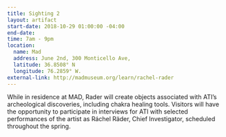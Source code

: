 ```yaml
---
title: Sighting 2
layout: artifact
start-date: 2018-10-29 01:00:00 -04:00
end-date: 
time: 7am - 9pm
location:
  name: Mad
  address: June 2nd, 300 Monticello Ave,
  latitude: 36.8508° N
  longitude: 76.2859° W.
external-link: http://madmuseum.org/learn/rachel-rader
---
```


While in residence at MAD, Rader will create objects associated with ATI’s archeological discoveries, including chakra healing tools. Visitors will have the opportunity to participate in interviews for ATI with selected performances of the artist as Ráchel Räder, Chief Investigator, scheduled throughout the spring.
